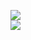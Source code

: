 [![](https://img.shields.io/badge/Made%20With-Github%20Spray-lightgrey.svg?style=for-the-badge&logo=github)](https://github.com/Annihil/github-spray#7891)  
[![](https://i.imgur.com/2DrTn0Z.gif)](https://github.com/Annihil/github-spray)